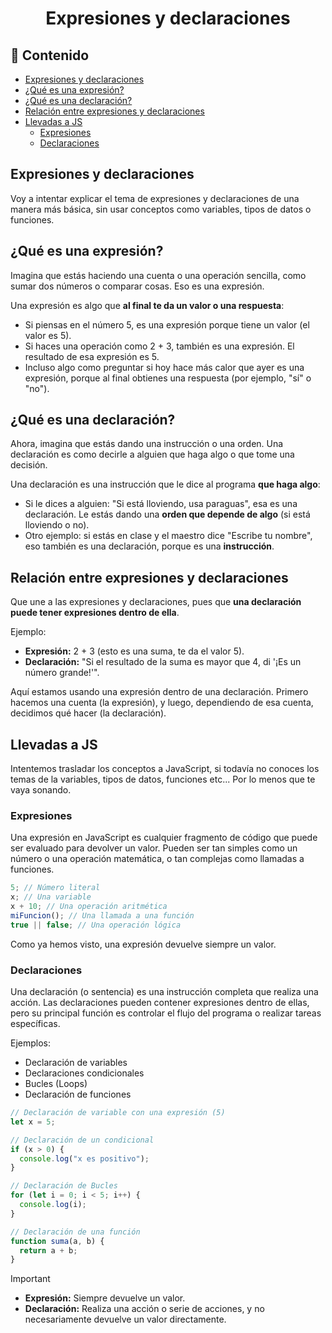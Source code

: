 <h1 align='center'>Expresiones y declaraciones</h1>

<h2>📑 Contenido</h2>

- [Expresiones y declaraciones](#expresiones-y-declaraciones)
- [¿Qué es una expresión?](#qué-es-una-expresión)
- [¿Qué es una declaración?](#qué-es-una-declaración)
- [Relación entre expresiones y declaraciones](#relación-entre-expresiones-y-declaraciones)
- [Llevadas a JS](#llevadas-a-js)
  - [Expresiones](#expresiones)
  - [Declaraciones](#declaraciones)

## Expresiones y declaraciones

Voy a intentar explicar el tema de expresiones y declaraciones de una manera más básica, sin usar conceptos como variables, tipos de datos o funciones.

## ¿Qué es una expresión?

Imagina que estás haciendo una cuenta o una operación sencilla, como sumar dos números o comparar cosas. Eso es una expresión.

Una expresión es algo que **al final te da un valor o una respuesta**:

- Si piensas en el número 5, es una expresión porque tiene un valor (el valor es 5).
- Si haces una operación como 2 + 3, también es una expresión. El resultado de esa expresión es 5.
- Incluso algo como preguntar si hoy hace más calor que ayer es una expresión, porque al final obtienes una respuesta (por ejemplo, "sí" o "no").

## ¿Qué es una declaración?

Ahora, imagina que estás dando una instrucción o una orden. Una declaración es como decirle a alguien que haga algo o que tome una decisión.

Una declaración es una instrucción que le dice al programa **que haga algo**:

- Si le dices a alguien: "Si está lloviendo, usa paraguas", esa es una declaración. Le estás dando una **orden que depende de algo** (si está lloviendo o no).
- Otro ejemplo: si estás en clase y el maestro dice "Escribe tu nombre", eso también es una declaración, porque es una **instrucción**.

## Relación entre expresiones y declaraciones

Que une a las expresiones y declaraciones, pues que **una declaración puede tener expresiones dentro de ella**.

Ejemplo:

- **Expresión:** 2 + 3 (esto es una suma, te da el valor 5).
- **Declaración:** "Si el resultado de la suma es mayor que 4, di '¡Es un número grande!'".

Aquí estamos usando una expresión dentro de una declaración. Primero hacemos una cuenta (la expresión), y luego, dependiendo de esa cuenta, decidimos qué hacer (la declaración).

## Llevadas a JS

Intentemos trasladar los conceptos a JavaScript, si todavía no conoces los temas de la variables, tipos de datos, funciones etc... Por lo menos que te vaya sonando.

### Expresiones

Una expresión en JavaScript es cualquier fragmento de código que puede ser evaluado para devolver un valor. Pueden ser tan simples como un número o una operación matemática, o tan complejas como llamadas a funciones.

```js
5; // Número literal
x; // Una variable
x + 10; // Una operación aritmética
miFuncion(); // Una llamada a una función
true || false; // Una operación lógica
```

Como ya hemos visto, una expresión devuelve siempre un valor.

### Declaraciones

Una declaración (o sentencia) es una instrucción completa que realiza una acción. Las declaraciones pueden contener expresiones dentro de ellas, pero su principal función es controlar el flujo del programa o realizar tareas específicas.

Ejemplos:

- Declaración de variables
- Declaraciones condicionales
- Bucles (Loops)
- Declaración de funciones

```js
// Declaración de variable con una expresión (5)
let x = 5;

// Declaración de un condicional
if (x > 0) {
  console.log("x es positivo");
}

// Declaración de Bucles
for (let i = 0; i < 5; i++) {
  console.log(i);
}

// Declaración de una función
function suma(a, b) {
  return a + b;
}
```

> [!IMPORTANT]
>
> - **Expresión:** Siempre devuelve un valor.
> - **Declaración:** Realiza una acción o serie de acciones, y no necesariamente devuelve un valor directamente.

